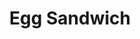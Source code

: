 ---
title: "Egg Sandwich"
price: "$12.00"
category: "Breakfast"
img: ""
desc: "Served on a tasted bun with tater tots on the side- Bacon, Ham, or sausage"
---